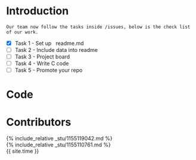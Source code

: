 # Introduction

    Our team now follow the tasks inside /issues, below is the check list of our work.

- [x] Task 1 - Set up &nbsp; readme.md
- [ ] Task 2 - Include data into readme
- [ ] Task 3 - Project board
- [ ] Task 4 - Write C code
- [ ] Task 5 - Promote your repo

# Code

# Contributors

{% include_relative _stu/1155119042.md %}  
{% include_relative _stu/1155110761.md %}  
{{ site.time }}
